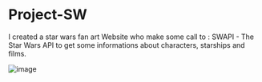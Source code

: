 # Project-SW


I created a star wars fan art Website who make some call to : SWAPI - The Star Wars API to get some informations about characters, starships and films.

![image](https://user-images.githubusercontent.com/1374898/188306494-2bcbdbc1-f6f3-4e56-96c3-e07cea07191c.png)
